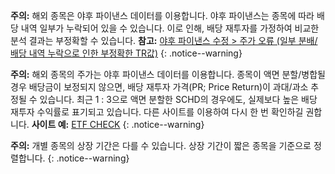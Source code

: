 **주의:** 해외 종목은 야후 파이낸스 데이터를 이용합니다. 야후 파이낸스는 종목에 따라 배당 내역 일부가 누락되어 있을 수 있습니다. 이로 인해, 배당 재투자를 가정하여 비교한 분석 결과는 부정확할 수 있습니다. **참고:** [야후 파이낸스 수정 >
주가 오류 (일부 분배/배당 내역 누락으로 인한 부정확한 TR값)](https://kongdori.tistory.com/283)
{: .notice--warning}

**주의:** 해외 종목의 주가는 야후 파이낸스 데이터를 이용합니다. 종목이 액면 분할/병합될 경우 배당금이 보정되지 않으면, 배당 재투자 가격(PR; Price Return)이 과대/과소 추정될 수 있습니다. 최근 1 : 3으로 액면 분할한 SCHD의 경우에도, 실제보다 높은 배당 재투자 수익률로 표기되고 있습니다. 다른 사이트를 이용하여 다시 한 번 확인하길 권합니다. **사이트 예:** [ETF CHECK](https://www.etfcheck.co.kr/)
{: .notice--warning}

**주의:** 개별 종목의 상장 기간은 다를 수 있습니다. 상장 기간이 짧은 종목을 기준으로 정렬합니다.
{: .notice--warning}
